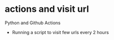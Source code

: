 # actions and visit url
Python and Github Actions
- Running a script to visit few urls every 2 hours

